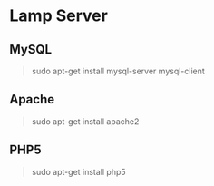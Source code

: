 # Lamp Server

## MySQL
> sudo apt-get install mysql-server mysql-client

## Apache
> sudo apt-get install apache2

## PHP5
> sudo apt-get install php5

